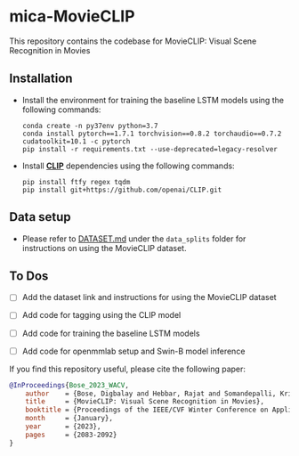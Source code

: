 # mica-MovieCLIP
This repository contains the codebase for MovieCLIP: Visual Scene Recognition in Movies

## **Installation**

* Install the environment for training the baseline LSTM models using the following commands:
  ```
  conda create -n py37env python=3.7
  conda install pytorch==1.7.1 torchvision==0.8.2 torchaudio==0.7.2 cudatoolkit=10.1 -c pytorch
  pip install -r requirements.txt --use-deprecated=legacy-resolver
  ```
* Install [**CLIP**](https://github.com/openai/CLIP) dependencies using the following commands:

  ```
  pip install ftfy regex tqdm
  pip install git+https://github.com/openai/CLIP.git
  ```

## **Data setup**

* Please refer to [DATASET.md](https://github.com/usc-sail/mica-MovieCLIP/blob/main/split_files/DATASET.md) under the ```data_splits``` folder for instructions on using the MovieCLIP dataset.

## **To Dos**

- [ ] Add the dataset link and instructions for using the MovieCLIP dataset
- [ ] Add code for tagging using the CLIP model
- [ ] Add code for training the baseline LSTM models
- [ ] Add code for openmmlab setup and Swin-B model inference


If you find this repository useful, please cite the following paper:
```bibtex
@InProceedings{Bose_2023_WACV,
    author    = {Bose, Digbalay and Hebbar, Rajat and Somandepalli, Krishna and Zhang, Haoyang and Cui, Yin and Cole-McLaughlin, Kree and Wang, Huisheng and Narayanan, Shrikanth},
    title     = {MovieCLIP: Visual Scene Recognition in Movies},
    booktitle = {Proceedings of the IEEE/CVF Winter Conference on Applications of Computer Vision (WACV)},
    month     = {January},
    year      = {2023},
    pages     = {2083-2092}
}
```
